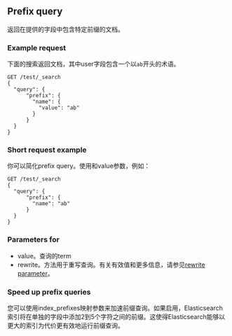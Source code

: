 ## Prefix query
返回在提供的字段中包含特定前缀的文档。

### Example request
下面的搜索返回文档，其中user字段包含一个以`ab`开头的术语。
```
GET /test/_search
{
  "query": {
      "prefix": {
        "name": {
          "value": "ab"
        }
      }
  }
}
```

### Short request example
你可以简化prefix query。使用<field>和value参数，例如：
```
GET /test/_search
{
  "query": {
      "prefix": {
        "name": "ab"
      }
  }
}
```

### Parameters for <field>
* value。查询的term
* rewrite。方法用于重写查询。有关有效值和更多信息，请参见[rewrite parameter](https://www.elastic.co/guide/en/elasticsearch/reference/current/query-dsl-multi-term-rewrite.html)。
 

### Speed up prefix queries
您可以使用index_prefixes映射参数来加速前缀查询。如果启用，Elasticsearch索引将在单独的字段中添加2到5个字符之间的前缀。这使得Elasticsearch能够以更大的索引为代价更有效地运行前缀查询。

